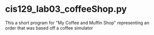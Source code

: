 # cis129_lab03_coffeeShop.py
This a short program for "My Coffee and Muffin Shop" representing an order that was based off a coffee simulator
